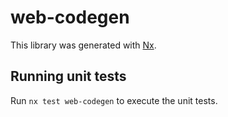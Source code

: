 # web-codegen

This library was generated with [Nx](https://nx.dev).

## Running unit tests

Run `nx test web-codegen` to execute the unit tests.
